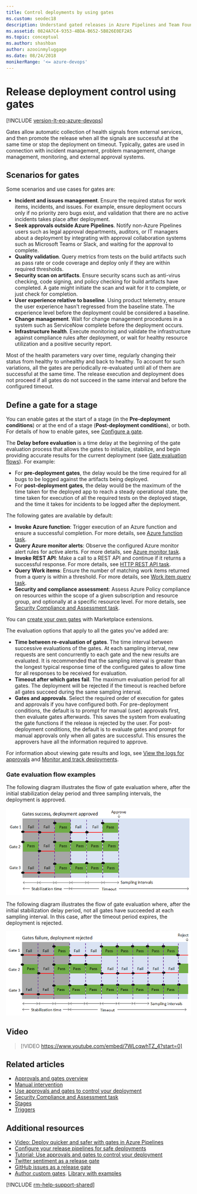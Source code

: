 ```yaml
---
title: Control deployments by using gates
ms.custom: seodec18
description: Understand gated releases in Azure Pipelines and Team Foundation Server (TFS)
ms.assetid: 0824A7C4-9353-4BDA-B652-5B826E0EF2A5
ms.topic: conceptual
ms.author: shashban
author: azooinmyluggage
ms.date: 08/24/2018
monikerRange: '<= azure-devops'
---
```


# Release deployment control using gates

[!INCLUDE [version-lt-eq-azure-devops](../../../includes/version-lt-eq-azure-devops.md)]

Gates allow automatic collection of health signals from external services, and then
promote the release when all the signals are successful at the same time or stop the
deployment on timeout.
Typically, gates are used in connection with incident management, problem management,
change management, monitoring, and external approval systems.

## Scenarios for gates

Some scenarios and use cases for gates are:

  * **Incident and issues management**. Ensure the required status for work items, incidents, and issues. For example, ensure deployment occurs only if no priority zero bugs exist, and validation that there are no active incidents takes place after deployment.
  * **Seek approvals outside Azure Pipelines**. Notify non-Azure Pipelines users such as legal approval departments, auditors, or IT managers about a deployment by integrating with approval collaboration systems such as Microsoft Teams or Slack, and waiting for the approval to complete.
  * **Quality validation**. Query metrics from tests on the build artifacts such as pass rate or code coverage and deploy only if they are within required thresholds.
  * **Security scan on artifacts**. Ensure security scans such as anti-virus checking, code signing, and policy checking for build artifacts have completed. A gate might initiate the scan and wait for it to complete, or just check for completion.
  * **User experience relative to baseline**. Using product telemetry, ensure the user experience hasn't regressed from the baseline state. The experience level before the deployment could be considered a baseline.
  * **Change management**. Wait for change management procedures in a system such as ServiceNow complete before the deployment occurs.
  * **Infrastructure health**. Execute monitoring and validate the infrastructure against compliance rules after deployment, or wait for healthy resource utilization and a positive security report.

Most of the health parameters vary over time, regularly changing their status from healthy to unhealthy and back to healthy.
To account for such variations, all the gates are periodically re-evaluated until all of them are successful at the same time.
The release execution and deployment does not proceed if all gates do not succeed in the same interval and before the configured timeout.

## Define a gate for a stage

You can enable gates at the start of a stage (in the **Pre-deployment conditions**)
or at the end of a stage (**Post-deployment conditions**), or both.
For details of how to enable gates, see [Configure a gate](../deploy-using-approvals.md#configure-gate).

The **Delay before evaluation** is a time delay at the beginning of the gate evaluation 
process that allows the gates to initialize, stabilize, and begin providing accurate results
for the current deployment (see [Gate evaluation flows](#gate-evaluation-flow-examples)). For example:

* For **pre-deployment gates**, the delay would be the time required for all bugs to be logged
  against the artifacts being deployed.  
* For **post-deployment gates**, the delay would be the maximum of the time taken for the deployed app
  to reach a steady operational state, the time taken for execution of all the required tests on
  the deployed stage, and the time it takes for incidents to be logged after the deployment.<p />

The following gates are available by default:

* **Invoke Azure function**: Trigger execution of an Azure function and ensure a successful completion.
  For more details, see [Azure function task](../../tasks/utility/azure-function.md).
* **Query Azure monitor alerts**: Observe the configured Azure monitor alert rules for active alerts.
  For more details, see [Azure monitor task](../../tasks/utility/azure-monitor.md).
* **Invoke REST API**: Make a call to a REST API and continue if it returns a successful response.
  For more details, see [HTTP REST API task](../../tasks/utility/http-rest-api.md).
* **Query Work items**: Ensure the number of matching work items returned from a query is within a threshold.
  For more details, see [Work item query task](../../tasks/utility/work-item-query.md).
* **Security and compliance assessment**: Assess Azure Policy compliance on resources within the scope of a
  given subscription and resource group, and optionally at a specific resource level. For more details, see
  [Security Compliance and Assessment task](../../tasks/deploy/azure-policy.md).

You can [create your own gates](https://github.com/Microsoft/azure-pipelines-tasks/blob/master/docs/authoring/gates.md) with Marketplace extensions.
   
The evaluation options that apply to all the gates you've added are:

* **Time between re-evaluation of gates**. The time interval between successive evaluations of 
  the gates. At each sampling interval, new requests are sent concurrently to each gate
  and the new results are evaluated. It is recommended that the sampling interval is greater than the longest
  typical response time of the configured gates to allow time for all responses to be received for evaluation.     
* **Timeout after which gates fail**. The maximum evaluation period for all gates.
  The deployment will be rejected if the timeout is reached before all gates succeed during the same sampling interval.
* **Gates and approvals**. Select the required order of execution for gates and approvals if you have configured both.
  For pre-deployment conditions, the default is to prompt for manual (user) approvals first, then evaluate gates afterwards.
  This saves the system from evaluating the gate functions if the release is rejected by the user.
  For post-deployment conditions, the default is to evaluate gates and prompt for manual approvals only when all gates are successful.
 This ensures the approvers have all the information required to approve.
   
For information about viewing gate results and logs, see
[View the logs for approvals](../deploy-using-approvals.md#set-up-manual-validation) and
[Monitor and track deployments](../define-multistage-release-process.md#monitor-track).

### Gate evaluation flow examples

The following diagram illustrates the flow of gate evaluation where, after the
initial stabilization delay period and three sampling intervals, the deployment is approved.

![Successful gates](media/gate-results-pass.png)

The following diagram illustrates the flow of gate evaluation where, after the
initial stabilization delay period, not all gates have succeeded at each sampling interval. In
this case, after the timeout period expires, the deployment is rejected.

![Failed gates](media/gate-results-fail.png)


## Video 

> [!VIDEO https://www.youtube.com/embed/7WLcqwhTZ_4?start=0]

## Related articles

* [Approvals and gates overview](index.md)
* [Manual intervention](../deploy-using-approvals.md#configure-maninter)
* [Use approvals and gates to control your deployment](../../release/deploy-using-approvals.md)
* [Security Compliance and Assessment task](../../tasks/deploy/azure-policy.md)
* [Stages](../../process/stages.md)
* [Triggers](../triggers.md)


## Additional resources

* [Video: Deploy quicker and safer with gates in Azure Pipelines](/Events/Connect/2017/T181)  
* [Configure your release pipelines for safe deployments](https://devblogs.microsoft.com/devops/configuring-your-release-pipelines-for-safe-deployments/)
* [Tutorial: Use approvals and gates to control your deployment](../deploy-using-approvals.md)
* [Twitter sentiment as a release gate](https://blogs.msdn.microsoft.com/bharry/2017/12/15/twitter-sentiment-as-a-release-gate/)
* [GitHub issues as a release gate](https://www.visualstudiogeeks.com/DevOps/github-issues-as-deployment-gate-in-vsts-rm)
* [Author custom gates](https://github.com/Microsoft/azure-pipelines-tasks/blob/master/docs/authoring/gates.md). [Library with examples](https://github.com/Microsoft/vsts-rm-extensions/tree/master/ServerTaskHelper/DistributedTask.ServerTask.Remote.Common) 


[!INCLUDE [rm-help-support-shared](../../includes/rm-help-support-shared.md)]

